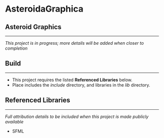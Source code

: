 # AsteroidaGraphica
## Asteroid Graphics
--------------------

*This project is in progress; more details will be added when closer to completion*

## Build
--------
- This project requires the listed **Referenced Libraries** below.
- Place includes the *include* directory, and libraries in the *lib* directory.

## Referenced Libraries
---------------------
*Full attribution details to be included when this project is made publicly available*
* SFML

